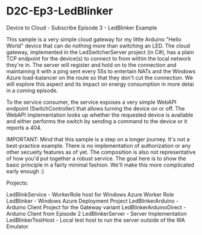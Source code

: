D2C-Ep3-LedBlinker
==================

Device to Cloud - Subscribe Episode 3 - LedBlinker Example

This sample is a very simple cloud gateway for my little Arduino "Hello World" device that can do 
nothing more than switching an LED. The cloud gateway, implemented in the LedSwitcherServer project (in 
C#), has a plain TCP endpoint for the device(s) to connect to from within the local network they're in. 
The server will register and hold on to the connection and maintaining it with a ping sent every 55s
to entertain NATs and the Windows Azure load-balancer on the route so that they don't cut the connection.
We will explore this aspect and its impact on energy consumption in more detai in a coming episode. 

To the service consumer, the service exposes a very simple WebAPI endpoint (SwitchController) that allows 
turning the device on or off. The WebAPI implementation looks up whether the requested device is available
and either performs the switch by sending a command to the device or it reports a 404.

IMPORTANT: Mind that this sample is a step on a longer journey. It's not a best-practice example. There is
no implementation of authorization or any other secueity features as of yet. The composition is also not 
representative of how you'd put together a robust service. The goal here is to show the basic principle in 
a fairly minimal fashion. We'll make this more complicated early enough :)

Projects:

LedBlinkService - WorkerRole host for Windows Azure Worker Role
LedBlinker - Windows Azure Deployment Project
LedBlinkerArduino - Arduino Client Project for the Gateway variant
LedBlinkerArduinoDirect - Arduino Client from Episode 2
LedBlinkerServer - Server Implementation
LedBlinkerTestHost - Local test host to run the server outside of the WA Emulator

